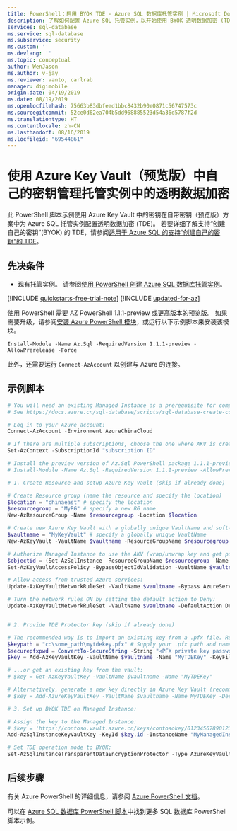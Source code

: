 ```yaml
---
title: PowerShell：启用 BYOK TDE - Azure SQL 数据库托管实例 | Microsoft Docs
description: 了解如何配置 Azure SQL 托管实例，以开始使用 BYOK 透明数据加密 (TDE) 通过 PowerShell 进行静态加密。
services: sql-database
ms.service: sql-database
ms.subservice: security
ms.custom: ''
ms.devlang: ''
ms.topic: conceptual
author: WenJason
ms.author: v-jay
ms.reviewer: vanto, carlrab
manager: digimobile
origin.date: 04/19/2019
ms.date: 08/19/2019
ms.openlocfilehash: 75663b83dbfeed1bbc8432b90e0871c56747573c
ms.sourcegitcommit: 52ce0d62ea704b5dd968885523d54a36d5787f2d
ms.translationtype: HT
ms.contentlocale: zh-CN
ms.lasthandoff: 08/16/2019
ms.locfileid: "69544861"
---
```

# <a name="manage-transparent-data-encryption-in-a-managed-instance-using-your-own-key-from-azure-key-vault-preview"></a>使用 Azure Key Vault（预览版）中自己的密钥管理托管实例中的透明数据加密

此 PowerShell 脚本示例使用 Azure Key Vault 中的密钥在自带密钥（预览版）方案中为 Azure SQL 托管实例配置透明数据加密 (TDE)。 若要详细了解支持“创建自己的密钥”(BYOK) 的 TDE，请参阅[适用于 Azure SQL 的支持“创建自己的密钥”的 TDE](../transparent-data-encryption-byok-azure-sql.md)。

## <a name="prerequisites"></a>先决条件

- 现有托管实例。 请参阅[使用 PowerShell 创建 Azure SQL 数据库托管实例](sql-database-create-configure-managed-instance-powershell.md)。

[!INCLUDE [quickstarts-free-trial-note](../../../includes/quickstarts-free-trial-note.md)]
[!INCLUDE [updated-for-az](../../../includes/updated-for-az.md)]

使用 PowerShell 需要 AZ PowerShell 1.1.1-preview 或更高版本的预览版。 如果需要升级，请参阅[安装 Azure PowerShell 模块](https://docs.microsoft.com/powershell/azure/install-az-ps)，或运行以下示例脚本来安装该模块。

`Install-Module -Name Az.Sql -RequiredVersion 1.1.1-preview -AllowPrerelease -Force`

此外，还需要运行 `Connect-AzAccount` 以创建与 Azure 的连接。

## <a name="sample-scripts"></a>示例脚本

```powershell
# You will need an existing Managed Instance as a prerequisite for completing this script.
# See https://docs.azure.cn/sql-database/scripts/sql-database-create-configure-managed-instance-powershell

# Log in to your Azure account:
Connect-AzAccount -Environment AzureChinaCloud

# If there are multiple subscriptions, choose the one where AKV is created: 
Set-AzContext -SubscriptionId "subscription ID"

# Install the preview version of Az.Sql PowerShell package 1.1.1-preview if you are running this PowerShell locally (uncomment below):
# Install-Module -Name Az.Sql -RequiredVersion 1.1.1-preview -AllowPrerelease -Force

# 1. Create Resource and setup Azure Key Vault (skip if already done)

# Create Resource group (name the resource and specify the location)
$location = "chinaeast" # specify the location
$resourcegroup = "MyRG" # specify a new RG name
New-AzResourceGroup -Name $resourcegroup -Location $location

# Create new Azure Key Vault with a globally unique VaultName and soft-delete option turned on:
$vaultname = "MyKeyVault" # specify a globally unique VaultName
New-AzKeyVault -VaultName $vaultname -ResourceGroupName $resourcegroup -Location $location -EnableSoftDelete

# Authorize Managed Instance to use the AKV (wrap/unwrap key and get public part of key, if public part exists): 
$objectid = (Set-AzSqlInstance -ResourceGroupName $resourcegroup -Name "MyManagedInstance" -AssignIdentity).Identity.PrincipalId
Set-AzKeyVaultAccessPolicy -BypassObjectIdValidation -VaultName $vaultname -ObjectId $objectid -PermissionsToKeys get,wrapKey,unwrapKey

# Allow access from trusted Azure services: 
Update-AzKeyVaultNetworkRuleSet -VaultName $vaultname -Bypass AzureServices

# Turn the network rules ON by setting the default action to Deny: 
Update-AzKeyVaultNetworkRuleSet -VaultName $vaultname -DefaultAction Deny


# 2. Provide TDE Protector key (skip if already done)

# The recommended way is to import an existing key from a .pfx file. Replace "<PFX private key password>" with the actual password below:
$keypath = "c:\some_path\mytdekey.pfx" # Supply your .pfx path and name
$securepfxpwd = ConvertTo-SecureString -String "<PFX private key password>" -AsPlainText -Force 
$key = Add-AzKeyVaultKey -VaultName $vaultname -Name "MyTDEKey" -KeyFilePath $keypath -KeyFilePassword $securepfxpwd

# ...or get an existing key from the vault:
# $key = Get-AzKeyVaultKey -VaultName $vaultname -Name "MyTDEKey"

# Alternatively, generate a new key directly in Azure Key Vault (recommended for test purposes only - uncomment below):
# $key = Add-AzureKeyVaultKey -VaultName $vaultname -Name MyTDEKey -Destination Software -Size 2048

# 3. Set up BYOK TDE on Managed Instance:

# Assign the key to the Managed Instance:
# $key = 'https://contoso.vault.azure.cn/keys/contosokey/01234567890123456789012345678901'
Add-AzSqlInstanceKeyVaultKey -KeyId $key.id -InstanceName "MyManagedInstance" -ResourceGroupName $resourcegroup

# Set TDE operation mode to BYOK: 
Set-AzSqlInstanceTransparentDataEncryptionProtector -Type AzureKeyVault -InstanceName "MyManagedInstance" -ResourceGroup $resourcegroup -KeyId $key.id
```

## <a name="next-steps"></a>后续步骤

有关 Azure PowerShell 的详细信息，请参阅 [Azure PowerShell 文档](https://docs.microsoft.com/powershell/azure/overview)。

可以在 [Azure SQL 数据库 PowerShell 脚本](../sql-database-powershell-samples.md)中找到更多 SQL 数据库 PowerShell 脚本示例。
